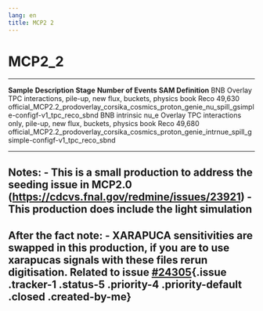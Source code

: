 ```yaml
---
lang: en
title: MCP2 2
---
```




MCP2\_2
=================================

  ----------------------------- ----------------------------------------------------------------- ----------- ---------------------- ---------------------------------------------------------------------------------------------------------------------
  **Sample**                    **Description**                                                   **Stage**   **Number of Events**   **SAM Definition**
  BNB Overlay                   TPC interactions, pile-up, new flux, buckets, physics book        Reco        49,630                 official\_MCP2.2\_prodoverlay\_corsika\_cosmics\_proton\_genie\_nu\_spill\_gsimple-configf-v1\_tpc\_reco\_sbnd
  BNB intrinsic nu\_e Overlay   TPC interactions only, pile-up, new flux, buckets, physics book   Reco        49,680                 official\_MCP2.2\_prodoverlay\_corsika\_cosmics\_proton\_genie\_intrnue\_spill\_gsimple-configf-v1\_tpc\_reco\_sbnd
  ----------------------------- ----------------------------------------------------------------- ----------- ---------------------- ---------------------------------------------------------------------------------------------------------------------



Notes: - This is a small production to address the seeding issue in MCP2.0 (<https://cdcvs.fnal.gov/redmine/issues/23921>) - This production does include the light simulation
----------------------------------------------------------------------------------------------------------------------------------------------------------------------------------------------------------------------------------------------------------------------------------------------------------------------------------------------------------------



After the fact note: - XARAPUCA sensitivities are swapped in this production, if you are to use xarapucas signals with these files rerun digitisation. Related to issue [\#24305](/redmine/issues/24305 "Bug: Flipped XARAPUCA sensitivities (Closed)"){.issue .tracker-1 .status-5 .priority-4 .priority-default .closed .created-by-me}
-------------------------------------------------------------------------------------------------------------------------------------------------------------------------------------------------------------------------------------------------------------------------------------------------------------------------------------------------------------------------------------------------------------------------------------------------------------------------------------------------------------------------------------
